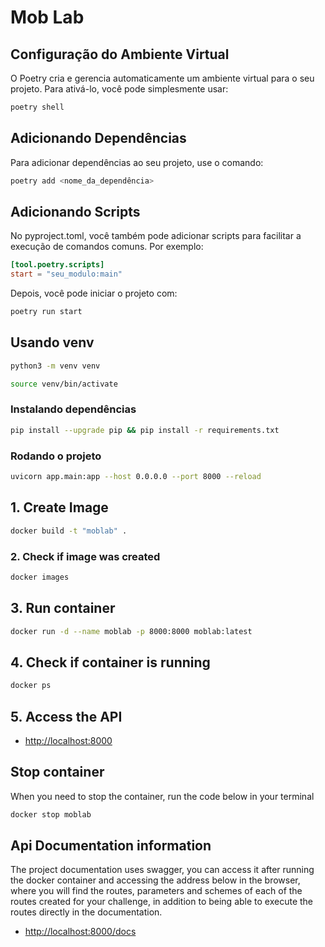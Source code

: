 # Mob Lab

## Configuração do Ambiente Virtual

O Poetry cria e gerencia automaticamente um ambiente virtual para o seu projeto. Para ativá-lo, você pode simplesmente usar:

```bash
poetry shell
```

## Adicionando Dependências

Para adicionar dependências ao seu projeto, use o comando:

```bash
poetry add <nome_da_dependência>
```

## Adicionando Scripts

No pyproject.toml, você também pode adicionar scripts para facilitar a execução de comandos comuns. Por exemplo:

```toml
[tool.poetry.scripts]
start = "seu_modulo:main"
```

Depois, você pode iniciar o projeto com:

```bash
poetry run start
```

## Usando venv



```bash
python3 -m venv venv
```

```bash
source venv/bin/activate
```

### Instalando dependências

```bash
pip install --upgrade pip && pip install -r requirements.txt
```

### Rodando o projeto

```bash
uvicorn app.main:app --host 0.0.0.0 --port 8000 --reload
```

## 1. Create Image

```bash
docker build -t "moblab" .
```

### 2. Check if image was created

```bash
docker images
```
## 3. Run container

```bash
docker run -d --name moblab -p 8000:8000 moblab:latest
```

## 4. Check if container is running

```bash
docker ps
```

## 5. Access the API

- [http://localhost:8000](http://localhost:8000)

## Stop container

When you need to stop the container, run the code below in your terminal

```bash
docker stop moblab
```

## Api Documentation information

The project documentation uses swagger, you can access it after running the docker container and accessing the address below in the browser, where you will find the routes, parameters and schemes of each of the routes created for your challenge, in addition to being able to execute the routes directly in the documentation.

- [http://localhost:8000/docs](http://localhost:8000/docs)
